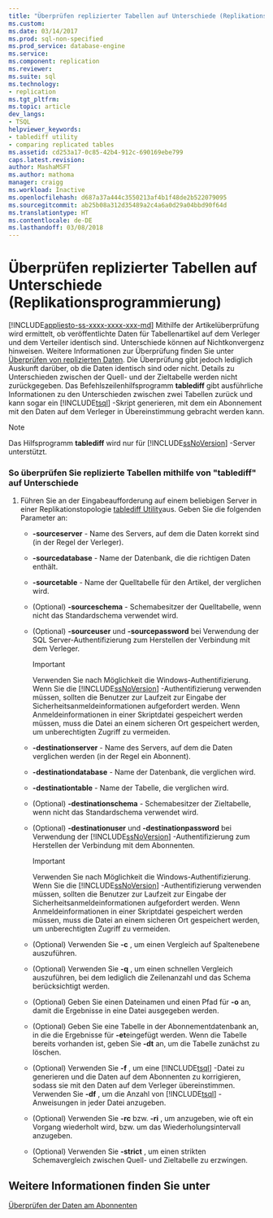```yaml
---
title: "Überprüfen replizierter Tabellen auf Unterschiede (Replikationsprogrammierung) | Microsoft-Dokumentation"
ms.custom: 
ms.date: 03/14/2017
ms.prod: sql-non-specified
ms.prod_service: database-engine
ms.service: 
ms.component: replication
ms.reviewer: 
ms.suite: sql
ms.technology:
- replication
ms.tgt_pltfrm: 
ms.topic: article
dev_langs:
- TSQL
helpviewer_keywords:
- tablediff utility
- comparing replicated tables
ms.assetid: cd253a17-0c85-42b4-912c-690169ebe799
caps.latest.revision: 
author: MashaMSFT
ms.author: mathoma
manager: craigg
ms.workload: Inactive
ms.openlocfilehash: d687a37a444c3550213af4b1f48de2b522079095
ms.sourcegitcommit: ab25b08a312d35489a2c4a6a0d29a04bbd90f64d
ms.translationtype: HT
ms.contentlocale: de-DE
ms.lasthandoff: 03/08/2018
---
```

# <a name="compare-replicated-tables-for-differences-replication-programming"></a>Überprüfen replizierter Tabellen auf Unterschiede (Replikationsprogrammierung)
[!INCLUDE[appliesto-ss-xxxx-xxxx-xxx-md](../../../includes/appliesto-ss-xxxx-xxxx-xxx-md.md)]
  Mithilfe der Artikelüberprüfung wird ermittelt, ob veröffentlichte Daten für Tabellenartikel auf dem Verleger und dem Verteiler identisch sind. Unterschiede können auf Nichtkonvergenz hinweisen. Weitere Informationen zur Überprüfung finden Sie unter [Überprüfen von replizierten Daten](../../../relational-databases/replication/validate-replicated-data.md). Die Überprüfung gibt jedoch lediglich Auskunft darüber, ob die Daten identisch sind oder nicht. Details zu Unterschieden zwischen der Quell- und der Zieltabelle werden nicht zurückgegeben. Das Befehlszeilenhilfsprogramm **tablediff** gibt ausführliche Informationen zu den Unterschieden zwischen zwei Tabellen zurück und kann sogar ein [!INCLUDE[tsql](../../../includes/tsql-md.md)] -Skript generieren, mit dem ein Abonnement mit den Daten auf dem Verleger in Übereinstimmung gebracht werden kann.  
  
> [!NOTE]  
>  Das Hilfsprogramm **tablediff** wird nur für [!INCLUDE[ssNoVersion](../../../includes/ssnoversion-md.md)] -Server unterstützt.  
  
### <a name="to-compare-replicated-tables-for-differences-using-tablediff"></a>So überprüfen Sie replizierte Tabellen mithilfe von "tablediff" auf Unterschiede  
  
1.  Führen Sie an der Eingabeaufforderung auf einem beliebigen Server in einer Replikationstopologie [tablediff Utility](../../../tools/tablediff-utility.md)aus. Geben Sie die folgenden Parameter an:  
  
    -   **-sourceserver** - Name des Servers, auf dem die Daten korrekt sind (in der Regel der Verleger).  
  
    -   **-sourcedatabase** - Name der Datenbank, die die richtigen Daten enthält.  
  
    -   **-sourcetable** - Name der Quelltabelle für den Artikel, der verglichen wird.  
  
    -   (Optional) **-sourceschema** - Schemabesitzer der Quelltabelle, wenn nicht das Standardschema verwendet wird.  
  
    -   (Optional) **-sourceuser** und **-sourcepassword** bei Verwendung der SQL Server-Authentifizierung zum Herstellen der Verbindung mit dem Verleger.  
  
        > [!IMPORTANT]  
        >  Verwenden Sie nach Möglichkeit die Windows-Authentifizierung. Wenn Sie die [!INCLUDE[ssNoVersion](../../../includes/ssnoversion-md.md)] -Authentifizierung verwenden müssen, sollten die Benutzer zur Laufzeit zur Eingabe der Sicherheitsanmeldeinformationen aufgefordert werden. Wenn Anmeldeinformationen in einer Skriptdatei gespeichert werden müssen, muss die Datei an einem sicheren Ort gespeichert werden, um unberechtigten Zugriff zu vermeiden.  
  
    -   **-destinationserver** - Name des Servers, auf dem die Daten verglichen werden (in der Regel ein Abonnent).  
  
    -   **-destinationdatabase** - Name der Datenbank, die verglichen wird.  
  
    -   **-destinationtable** - Name der Tabelle, die verglichen wird.  
  
    -   (Optional) **-destinationschema** - Schemabesitzer der Zieltabelle, wenn nicht das Standardschema verwendet wird.  
  
    -   (Optional) **-destinationuser** und **-destinationpassword** bei Verwendung der [!INCLUDE[ssNoVersion](../../../includes/ssnoversion-md.md)] -Authentifizierung zum Herstellen der Verbindung mit dem Abonnenten.  
  
        > [!IMPORTANT]  
        >  Verwenden Sie nach Möglichkeit die Windows-Authentifizierung. Wenn Sie die [!INCLUDE[ssNoVersion](../../../includes/ssnoversion-md.md)] -Authentifizierung verwenden müssen, sollten die Benutzer zur Laufzeit zur Eingabe der Sicherheitsanmeldeinformationen aufgefordert werden. Wenn Anmeldeinformationen in einer Skriptdatei gespeichert werden müssen, muss die Datei an einem sicheren Ort gespeichert werden, um unberechtigten Zugriff zu vermeiden.  
  
    -   (Optional) Verwenden Sie **-c** , um einen Vergleich auf Spaltenebene auszuführen.  
  
    -   (Optional) Verwenden Sie **-q** , um einen schnellen Vergleich auszuführen, bei dem lediglich die Zeilenanzahl und das Schema berücksichtigt werden.  
  
    -   (Optional) Geben Sie einen Dateinamen und einen Pfad für **-o** an, damit die Ergebnisse in eine Datei ausgegeben werden.  
  
    -   (Optional) Geben Sie eine Tabelle in der Abonnementdatenbank an, in die die Ergebnisse für **-et**eingefügt werden. Wenn die Tabelle bereits vorhanden ist, geben Sie **-dt** an, um die Tabelle zunächst zu löschen.  
  
    -   (Optional) Verwenden Sie **-f** , um eine [!INCLUDE[tsql](../../../includes/tsql-md.md)] -Datei zu generieren und die Daten auf dem Abonnenten zu korrigieren, sodass sie mit den Daten auf dem Verleger übereinstimmen. Verwenden Sie **-df** , um die Anzahl von [!INCLUDE[tsql](../../../includes/tsql-md.md)] -Anweisungen in jeder Datei anzugeben.  
  
    -   (Optional) Verwenden Sie **-rc** bzw. **-ri** , um anzugeben, wie oft ein Vorgang wiederholt wird, bzw. um das Wiederholungsintervall anzugeben.  
  
    -   (Optional) Verwenden Sie **-strict** , um einen strikten Schemavergleich zwischen Quell- und Zieltabelle zu erzwingen.  
  
## <a name="see-also"></a>Weitere Informationen finden Sie unter  
 [Überprüfen der Daten am Abonnenten](../../../relational-databases/replication/validate-data-at-the-subscriber.md)  
  
  
